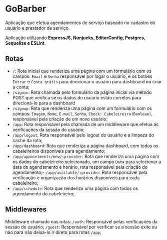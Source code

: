 # GoBarber

Aplicação que efetua agendamentos de serviço baseado no cadastro do usuário e prestador de serviço.

Aplicação utilizando **ExpressJS, Nunjucks, EditorConfig, Postgres, Sequelize e ESLint**.

## Rotas

- `/`: Rota inicial que renderiza uma página com um formulário com os campos: `Email` e `Senha` responsável por logar o usuário, e os botões `Entrar` e `Conta grátis` para direcionar o usuário para dashboard ou criar a conta;
- `/signin`: Rota chamada pelo formulário da página inicial via método POST que verifica se os dados do usuário estão corretos para direcioná-lo para a dashboard
- `/signup`: Rota que renderiza uma página com um formulário com os campos: `Imagem`, `Nome`, `E-mail`, `Senha`, `Check: Cabeleireiro(Boolean)`, responsável pela criação de um novo usuário;
- `/app`: Rota responsável pela chamada de um middleware que efetua as verificações da sessão do usuário;
- `/app/logout`: Rota responsável pelo logout do usuário e a limpeza do cache da rota;
- `/app/dashboard`: Rota que renderiza a página dashboard, com todos os cabeleireiros disponíveis para agendamento;
- `/app/appointments/new/:provider`: Rota que renderiza uma página com os dados do cabeleireiro selecionado, um campo `Data` para selecionar a data do agendamento e horário, rota responsável pela criação do agendamento;- `/app/available/:provider`: Rota responsável pela verificação e organização dos horários disponíveis para cada cabeleireiro;
- `/app/schedule`: Rota que renderiza uma página com todos os agendamento do cabeleireiro;

## Middlewares

Middleware chamado nas rotas:
`/auth`: Responsável pelas verificações da sessão do usuário;
`/guest`: Responsável por verificar se a sessão exite ou não para não deixa-lo ir direto para rotas `/app`;
